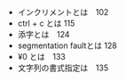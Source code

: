 - インクリメントとは　102
- ctrl + c とは 115
- 添字とは　124
- segmentation faultとは 128
- ¥0  とは　133
- 文字列の書式指定は　135
